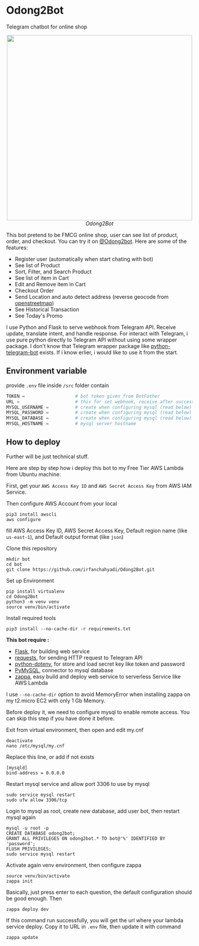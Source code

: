 # Odong2Bot
Telegram chatbot for online shop

<p align="center">
  <img src="demo/demo.gif" height="500"><br/>
  <i>Odong2Bot</i>
</p>

This bot pretend to be FMCG online shop, user can see list of product, order, and checkout.
You can try it on [@Odong2bot](https://t.me/Odong2bot).
Here are some of the features:
- Register user (automatically when start chating with bot)
- See list of Product
- Sort, Filter, and Search Product
- See list of item in Cart
- Edit and Remove item in Cart
- Checkout Order
- Send Location and auto detect address (reverse geocode from [openstreetmap](https://www.openstreetmap.org/))
- See Historical Transaction
- See Today's Promo

I use Python and Flask to serve webhook from Telegram API. Receive update, translate intent, and handle response.
For interact with Telegram, i use pure python directly to Telegram API without using some wrapper package.
I don't know that Telegram wrapper package like [python-telegram-bot](https://github.com/python-telegram-bot/python-telegram-bot) exists. If i know erlier, i would like to use it from the start.


## Environment variable
provide `.env` file inside `/src` folder contain
```python
TOKEN =                   # bot token given from BotFather
URL =                     # this for set webhook, receive after success deploy it to AWS Lambda (read below)
MYSQL_USERNAME =          # create when configuring mysql (read below)
MYSQL_PASSWORD =          # create when configuring mysql (read below)
MYSQL_DATABASE =          # create when configuring mysql (read below)
MYSQL_HOSTNAME =          # mysql server hostname
```


## How to deploy
Further will be just technical stuff.

Here are step by step how i deploy this bot to my Free Tier AWS Lambda from Ubuntu machine:

First, get your `AWS Access Key ID` and `AWS Secret Access Key` from AWS IAM Service.

Then configure AWS Account from your local
```
pip3 install awscli
aws configure
```
fill AWS Access Key ID, AWS Secret Access Key, Default region name (like `us-east-1`), and Default output format (like `json`)

Clone this repository
```
mkdir bot
cd bot
git clone https://github.com/irfanchahyadi/Odong2Bot.git
```

Set up Environment
```
pip install virtualenv
cd Odong2Bot
python3 -m venv venv
source venv/bin/activate
```

Install required tools
```
pip3 install --no-cache-dir -r requirements.txt
```
**This bot require :**
- [Flask](https://github.com/pallets/flask), for building web service
- [requests](https://github.com/psf/requests), for sending HTTP request to Telegram API
- [python-dotenv](https://github.com/theskumar/python-dotenv), for store and load secret key like token and password
- [PyMySQL](https://github.com/PyMySQL/PyMySQL), connector to mysql database
- [zappa](https://github.com/Miserlou/Zappa), easy build and deploy web service to serverless Service like AWS Lambda

I use `--no-cache-dir` option to avoid MemoryError when installing zappa on my t2.micro EC2 with only 1 Gb Memory.

Before  deploy it, we need to configure mysql to enable remote access. You can skip this step if you have done it before.

Exit from virtual environment, then open and edit my.cnf
```
deactivate
nano /etc/mysql/my.cnf
```

Replace this line, or add if not exists
```
[mysqld]
bind-address = 0.0.0.0
```

Restart mysql service and allow port 3306 to use by mysql
```
sudo service mysql restart
sudo ufw allow 3306/tcp
```

Login to mysql as root, create new database, add user bot, then restart mysql again
```
mysql -u root -p
CREATE DATABASE odong2bot;
GRANT ALL PRIVILEGES ON odong2bot.* TO bot@'%' IDENTIFIED BY 'password';
FLUSH PRIVILEGES;
sudo service mysql restart
```

Activate again venv environment, then configure zappa
```
source venv/bin/activate
zappa init
```
Basically, just press enter to each question, the default configuration should be good enough. Then
```
zappa deploy dev
```
If this command run successfully, you will get the url where your lambda service deploy.
Copy it to URL in `.env` file, then update it with command
```
zappa update
```